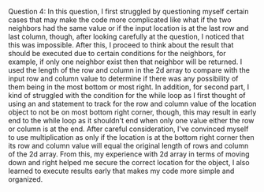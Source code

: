 Question 4: In this question, I first struggled by questioning myself certain cases that may make the code more complicated like what if the two neighbors had the same value or if the input location is at the last row and last column, though, after looking carefully at the question, I noticed that this was impossible. After this, I proceed to think about the result that should be executed due to certain conditions for the neighbors, for example, if only one neighbor exist then that neighbor will be returned. I used the length of the row and column in the 2d array to compare with the input row and column value to determine if there was any possibility of them being in the most bottom or most right. In addition, for second part, I kind of struggled with the condition for the while loop as I first thought of using an and statement to track for the row and column value of the location object to not be on most bottom right corner, though, this may result in early end to the while loop as it shouldn't end when only one value either the row or column is at the end. After careful consideration, I've convinced myself to use multiplication as only if the location is at the bottom right corner then its row and column value will equal the original length of rows and column of the 2d array. From this, my experience with 2d array in terms of moving down and right helped me secure the correct location for the object, I also learned to execute results early that makes my code more simple and organized.
